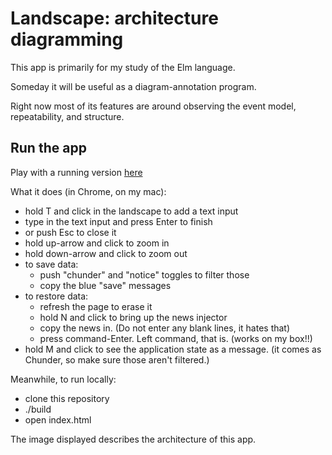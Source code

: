 # Landscape: architecture diagramming

This app is primarily for my study of the Elm language.

Someday it will be useful as a diagram-annotation program.

Right now most of its features are around observing the event model,
repeatability, and structure.

## Run the app

Play with a running version [here](http://satellite-of-love.github.io/landscape/)

What it does (in Chrome, on my mac):

* hold T and click in the landscape to add a text input
* type in the text input and press Enter to finish
* or push Esc to close it
* hold up-arrow and click to zoom in
* hold down-arrow and click to zoom out
* to save data:
   * push "chunder" and "notice" toggles to filter those
   * copy the blue "save" messages
* to restore data:
   * refresh the page to erase it
   * hold N and click to bring up the news injector
   * copy the news in. (Do not enter any blank lines, it hates that)
   * press command-Enter. Left command, that is. (works on my box!!)
* hold M and click to see the application state as a message. (it comes as Chunder, so make sure those aren't filtered.)

Meanwhile, to run locally:

* clone this repository
* ./build
* open index.html

The image displayed describes the architecture of this app.
